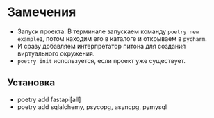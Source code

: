 #  Замечения
- Запуск проекта:
В терминале запускаем команду `poetry new example1`, потом находим его в каталоге и открываем в `pycharm`.  
- И сразу добавляем интерпретатор питона для создания виртуального окружения.
- `poetry init` используется, если проект уже существует.

##  Установка
- poetry add fastapi[all]   
- poetry add sqlalchemy, psycopg, asyncpg, pymysql